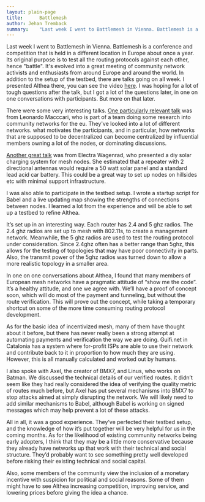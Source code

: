 ```yaml
---
layout: plain-page
title:      Battlemesh
author: Jehan Tremback
summary:    "Last week I went to Battlemesh in Vienna. Battlemesh is a conference and competition that is held in a different location in Europe about once a year. Its original purpose is to test all the routing protocols against each other, hence \"battle\". It's evolved into a great meeting of community network activists and enthusiasts from around Europe and around the world."
---
```


Last week I went to Battlemesh in Vienna. Battlemesh is a conference and competition that is held in a different location in Europe about once a year. Its original purpose is to test all the routing protocols against each other, hence "battle". It's evolved into a great meeting of community network activists and enthusiasts from around Europe and around the world. In addition to the setup of the testbed, there are talks going on all week. I presented Althea there, you can see the video [here](https://www.youtube.com/watch?v=f21KCNw7EWw&list=PL3bvPCw5QCLJ-VJPamVeQx-UPNBVyaopj&index=4&ab_channel=AdjyLeak). I was hoping for a lot of tough questions after the talk, but I got a lot of the questions later, in one on one conversations with participants. But more on that later. 

There were some very interesting talks. [One particularly relevant talk](https://www.youtube.com/watch?v=uuSxoWcOEwA&list=PL3bvPCw5QCLJ-VJPamVeQx-UPNBVyaopj&index=8&ab_channel=AdjyLeak) was from Leonardo Macccari, who is part of a team doing some research into community networks for the eu. They've looked into a lot of different networks. what motivates the participants, and in particular, how networks that are supposed to be decentralized can become centralized by influential members owning a lot of the nodes, or dominating discussions.

[Another great talk](https://www.youtube.com/watch?v=NLP4MxQp8kk&list=PL3bvPCw5QCLJ-VJPamVeQx-UPNBVyaopj&index=6&ab_channel=AdjyLeak) was from Electra Wagenrad, who presented a diy solar charging system for mesh nodes. She estimated that a repeater with 2 directional antennas would require a 50 watt solar panel and a standard lead acid car battery. This could be a great way to set up nodes on hillsides etc with minimal support infrastructure.

I was also able to participate in the testbed setup. I wrote a startup script for Babel and a live updating map showing the strengths of connections between nodes. I learned a lot from the experience and will be able to set up a testbed to refine Althea.

It’s set up in an interesting way. Each router has 2.4 and 5 ghz radios. The 2.4 ghz radios are set up to mesh with 802.11s, to create a management network. Meanwhile, the 5 ghz radios are used to test the routing protocol under consideration. Since 2.4ghz often has a better range than 5ghz, this allows for the testing of topologies that may have poor connectivity in parts. Also, the transmit power of the 5ghz radios was turned down to allow a more realistic topology in a smaller area.

In one on one conversations about Althea, I found that many members of European mesh networks have a pragmatic attitude of “show me the code”. It’s a healthy attitude, and one we agree with. We’ll have a proof of concept soon, which will do most of the payment and tunneling, but without the route verification. This will prove out the concept, while taking a temporary shortcut on some of the more time consuming routing protocol development.

As for the basic idea of incentivized mesh, many of them have thought about it before, but there has never really been a strong attempt at automating payments and verification the way we are doing. Guifi.net in Catalonia has a system where for-profit ISPs are able to use their network and contribute back to it in proportion to how much they are using. However, this is all manually calculated and worked out by humans.

I also spoke with Axel, the creator of BMX7, and Linus, who works on Batman. We discussed the technical details of our verified routes. It didn’t seem like they had really considered the idea of verifying the quality metric of routes much before, but Axel has put several mechanisms into BMX7 to stop attacks aimed at simply disrupting the network. We will likely need to add similar mechanisms to Babel, although Babel is working on signed messages which may help prevent a lot of these attacks.

All in all, it was a good experience. They’ve perfected their testbed setup, and the knowledge of how it’s put together will be very helpful for us in the coming months. As for the likelihood of existing community networks being early adopters, I think that they may be a little more conservative because they already have networks up that work with their technical and social structure. They’d probably want to see something pretty well developed before risking their existing technical and social capital.

Also, some members of the community view the inclusion of a monetary incentive with suspicion for political and social reasons. Some of them might have to see Althea increasing competition, improving service, and lowering prices before giving the idea a chance.